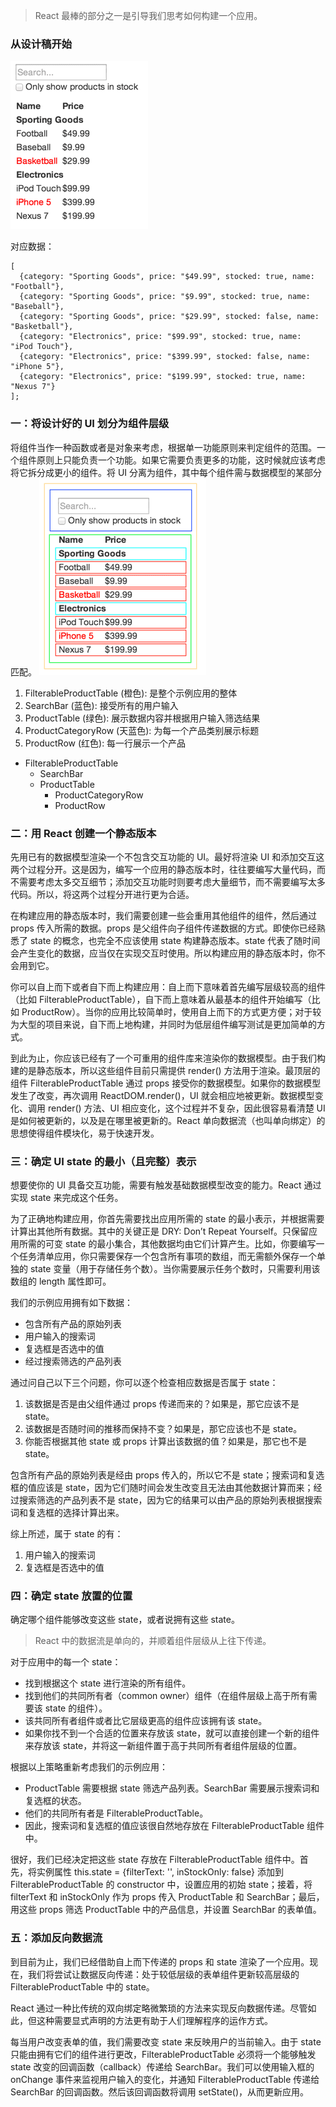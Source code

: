 > React 最棒的部分之一是引导我们思考如何构建一个应用。
### 从设计稿开始
![设计稿](./images/核心概念01.png)

对应数据：
```
[
  {category: "Sporting Goods", price: "$49.99", stocked: true, name: "Football"},
  {category: "Sporting Goods", price: "$9.99", stocked: true, name: "Baseball"},
  {category: "Sporting Goods", price: "$29.99", stocked: false, name: "Basketball"},
  {category: "Electronics", price: "$99.99", stocked: true, name: "iPod Touch"},
  {category: "Electronics", price: "$399.99", stocked: false, name: "iPhone 5"},
  {category: "Electronics", price: "$199.99", stocked: true, name: "Nexus 7"}
];
```

### 一：将设计好的 UI 划分为组件层级
将组件当作一种函数或者是对象来考虑，根据单一功能原则来判定组件的范围。一个组件原则上只能负责一个功能。如果它需要负责更多的功能，这时候就应该考虑将它拆分成更小的组件。将 UI 分离为组件，其中每个组件需与数据模型的某部分匹配。
![组件层级](./images/核心概念02.png)
1. FilterableProductTable (橙色): 是整个示例应用的整体
2. SearchBar (蓝色): 接受所有的用户输入
3. ProductTable (绿色): 展示数据内容并根据用户输入筛选结果
4. ProductCategoryRow (天蓝色): 为每一个产品类别展示标题
5. ProductRow (红色): 每一行展示一个产品

- FilterableProductTable
  - SearchBar
  - ProductTable
    - ProductCategoryRow
    - ProductRow

### 二：用 React 创建一个静态版本
先用已有的数据模型渲染一个不包含交互功能的 UI。最好将渲染 UI 和添加交互这两个过程分开。这是因为，编写一个应用的静态版本时，往往要编写大量代码，而不需要考虑太多交互细节；添加交互功能时则要考虑大量细节，而不需要编写太多代码。所以，将这两个过程分开进行更为合适。

在构建应用的静态版本时，我们需要创建一些会重用其他组件的组件，然后通过 props 传入所需的数据。props 是父组件向子组件传递数据的方式。即使你已经熟悉了 state 的概念，也完全不应该使用 state 构建静态版本。state 代表了随时间会产生变化的数据，应当仅在实现交互时使用。所以构建应用的静态版本时，你不会用到它。

你可以自上而下或者自下而上构建应用：自上而下意味着首先编写层级较高的组件（比如 FilterableProductTable），自下而上意味着从最基本的组件开始编写（比如 ProductRow）。当你的应用比较简单时，使用自上而下的方式更方便；对于较为大型的项目来说，自下而上地构建，并同时为低层组件编写测试是更加简单的方式。

到此为止，你应该已经有了一个可重用的组件库来渲染你的数据模型。由于我们构建的是静态版本，所以这些组件目前只需提供 render() 方法用于渲染。最顶层的组件 FilterableProductTable 通过 props 接受你的数据模型。如果你的数据模型发生了改变，再次调用 ReactDOM.render()，UI 就会相应地被更新。数据模型变化、调用 render() 方法、UI 相应变化，这个过程并不复杂，因此很容易看清楚 UI 是如何被更新的，以及是在哪里被更新的。React 单向数据流（也叫单向绑定）的思想使得组件模块化，易于快速开发。

### 三：确定 UI state 的最小（且完整）表示
想要使你的 UI 具备交互功能，需要有触发基础数据模型改变的能力。React 通过实现 state 来完成这个任务。

为了正确地构建应用，你首先需要找出应用所需的 state 的最小表示，并根据需要计算出其他所有数据。其中的关键正是 DRY: Don’t Repeat Yourself。只保留应用所需的可变 state 的最小集合，其他数据均由它们计算产生。比如，你要编写一个任务清单应用，你只需要保存一个包含所有事项的数组，而无需额外保存一个单独的 state 变量（用于存储任务个数）。当你需要展示任务个数时，只需要利用该数组的 length 属性即可。

我们的示例应用拥有如下数据：

- 包含所有产品的原始列表
- 用户输入的搜索词
- 复选框是否选中的值
- 经过搜索筛选的产品列表

通过问自己以下三个问题，你可以逐个检查相应数据是否属于 state：

1. 该数据是否是由父组件通过 props 传递而来的？如果是，那它应该不是 state。
2. 该数据是否随时间的推移而保持不变？如果是，那它应该也不是 state。
3. 你能否根据其他 state 或 props 计算出该数据的值？如果是，那它也不是 state。

包含所有产品的原始列表是经由 props 传入的，所以它不是 state；搜索词和复选框的值应该是 state，因为它们随时间会发生改变且无法由其他数据计算而来；经过搜索筛选的产品列表不是 state，因为它的结果可以由产品的原始列表根据搜索词和复选框的选择计算出来。

综上所述，属于 state 的有：

1. 用户输入的搜索词
2. 复选框是否选中的值

### 四：确定 state 放置的位置
确定哪个组件能够改变这些 state，或者说拥有这些 state。
> React 中的数据流是单向的，并顺着组件层级从上往下传递。

对于应用中的每一个 state：

- 找到根据这个 state 进行渲染的所有组件。
- 找到他们的共同所有者（common owner）组件（在组件层级上高于所有需要该 state 的组件）。
- 该共同所有者组件或者比它层级更高的组件应该拥有该 state。
- 如果你找不到一个合适的位置来存放该 state，就可以直接创建一个新的组件来存放该 state，并将这一新组件置于高于共同所有者组件层级的位置。

根据以上策略重新考虑我们的示例应用：

- ProductTable 需要根据 state 筛选产品列表。SearchBar 需要展示搜索词和复选框的状态。
- 他们的共同所有者是 FilterableProductTable。
- 因此，搜索词和复选框的值应该很自然地存放在 FilterableProductTable 组件中。

很好，我们已经决定把这些 state 存放在 FilterableProductTable 组件中。首先，将实例属性 this.state = {filterText: '', inStockOnly: false} 添加到 FilterableProductTable 的 constructor 中，设置应用的初始 state；接着，将 filterText 和 inStockOnly 作为 props 传入 ProductTable 和 SearchBar；最后，用这些 props 筛选 ProductTable 中的产品信息，并设置 SearchBar 的表单值。

### 五：添加反向数据流
到目前为止，我们已经借助自上而下传递的 props 和 state 渲染了一个应用。现在，我们将尝试让数据反向传递：处于较低层级的表单组件更新较高层级的 FilterableProductTable 中的 state。

React 通过一种比传统的双向绑定略微繁琐的方法来实现反向数据传递。尽管如此，但这种需要显式声明的方法更有助于人们理解程序的运作方式。

每当用户改变表单的值，我们需要改变 state 来反映用户的当前输入。由于 state 只能由拥有它们的组件进行更改，FilterableProductTable 必须将一个能够触发 state 改变的回调函数（callback）传递给 SearchBar。我们可以使用输入框的 onChange 事件来监视用户输入的变化，并通知 FilterableProductTable 传递给 SearchBar 的回调函数。然后该回调函数将调用 setState()，从而更新应用。